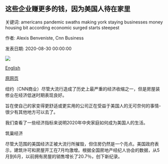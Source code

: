 ## 这些企业赚更多的钱，因为美国人待在家里

关键词: americans pandemic swaths making york staying businesses money housing bit according economic surged starts steepest

作者: Alexis Benveniste, Cnn Business

发表日期: 2020-08-30 00:00:00

![](https://cdn.cnn.com/cnnnext/dam/assets/200830110329-01-home-depot-shopper-0814-super-tease.jpg)

[English](These%20businesses%20are%20making%20more%20money%20because%20Americans%20are%20staying%20home.md)

[原网页](https://edition.cnn.com/2020/08/30/business/nesting-home-economy-pandemic/index.html)

纽约（CNN商业）尽管大流行造成了历史上最严重的经济收缩之一，但是房屋装修业在经济低迷时期表现良好。

旨在使自己的家变得更舒适或更实用的公司正在受益于美国人的无可奈何的事情-很少有其他地方可以去了。

我们查看了一些经济指标来说明2020年中央家庭如何成为美国人的生活。

筑巢经济

尽管大范围的美国经济正被大流行所摧毁，但住房仍然是一个亮点。美国政府表示，建筑许可和房屋开工在7月均激增。根据全国房地产经纪人协会的数据，从5月到6月，以前拥有房屋的销售增长了20.7％，创下新纪录。